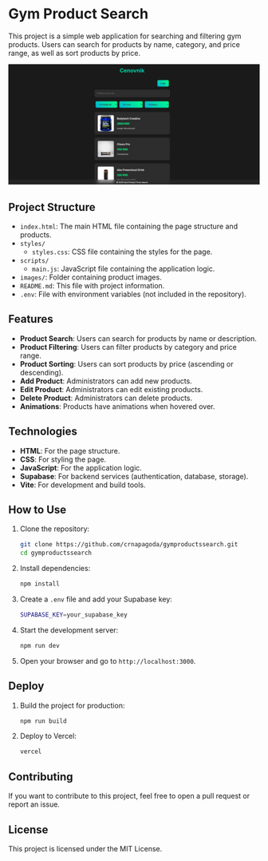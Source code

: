 # Gym Product Search

This project is a simple web application for searching and filtering gym products. Users can search for products by name, category, and price range, as well as sort products by price.

![Gym Product Search Banner](images/bannergymproductsearch.JPG)

## Project Structure

- `index.html`: The main HTML file containing the page structure and products.
- `styles/`
  - `styles.css`: CSS file containing the styles for the page.
- `scripts/`
  - `main.js`: JavaScript file containing the application logic.
- `images/`: Folder containing product images.
- `README.md`: This file with project information.
- `.env`: File with environment variables (not included in the repository).

## Features

- **Product Search**: Users can search for products by name or description.
- **Product Filtering**: Users can filter products by category and price range.
- **Product Sorting**: Users can sort products by price (ascending or descending).
- **Add Product**: Administrators can add new products.
- **Edit Product**: Administrators can edit existing products.
- **Delete Product**: Administrators can delete products.
- **Animations**: Products have animations when hovered over.

## Technologies

- **HTML**: For the page structure.
- **CSS**: For styling the page.
- **JavaScript**: For the application logic.
- **Supabase**: For backend services (authentication, database, storage).
- **Vite**: For development and build tools.

## How to Use

1. Clone the repository:
   ```sh
   git clone https://github.com/crnapagoda/gymproductssearch.git
   cd gymproductssearch
   ```

2. Install dependencies:
   ```sh
   npm install
   ```

3. Create a `.env` file and add your Supabase key:
   ```sh
   SUPABASE_KEY=your_supabase_key
   ```

4. Start the development server:
   ```sh
   npm run dev
   ```

5. Open your browser and go to `http://localhost:3000`.

## Deploy

1. Build the project for production:
   ```sh
   npm run build
   ```

2. Deploy to Vercel:
   ```sh
   vercel
   ```

## Contributing

If you want to contribute to this project, feel free to open a pull request or report an issue.

## License

This project is licensed under the MIT License.
